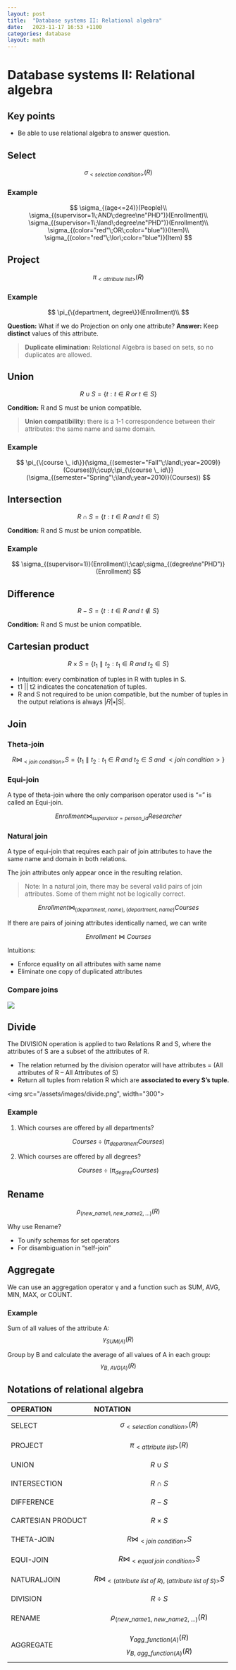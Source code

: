 ```yaml
---
layout: post
title:  "Database systems II: Relational algebra"
date:   2023-11-17 16:53 +1100
categories: database
layout: math
---
```

# Database systems II: Relational algebra

## Key points

- Be able to use relational algebra to answer question.

## Select

$$\sigma_{<selection\;condition>}(R)$$

### Example

$$
\sigma_{(age<=24)}(People)\\
\sigma_{(supervisor=1\;AND\;degree\ne"PHD")}(Enrollment)\\
\sigma_{(supervisor=1\;\land\;degree\ne"PHD")}(Enrollment)\\
\sigma_{(color="red"\;OR\;color="blue")}(Item)\\
\sigma_{(color="red"\;\lor\;color="blue")}(Item)
$$

## Project

$$\pi_{<attribute\;list>}(R)$$

### Example

$$
\pi_{\{department, degree\}}(Enrollment)\\
$$

**Question:** What if we do Projection on only one attribute?
**Answer:** Keep **distinct** values of this attribute.

> **Duplicate elimination:** Relational Algebra is based on sets, so no duplicates are allowed.

## Union

$$R \cup S = \{t: t \in R \;or\; t \in S\}$$

**Condition:** R and S must be union compatible.

> **Union compatibility:** there is a 1-1 correspondence between their attributes:
the same name and same domain.

### Example

$$
\pi_{\{course \_ id\}}(\sigma_{(semester="Fall"\;\land\;year=2009)}(Courses))\;\cup\;\pi_{\{course \_ id\}}(\sigma_{(semester="Spring"\;\land\;year=2010)}(Courses))
$$

## Intersection

$$R \cap S = \{t: t \in R \;and\; t \in S \}$$

**Condition:** R and S must be union compatible.

### Example

$$
\sigma_{(supervisor=1)}(Enrollment)\;\cap\;sigma_{(degree\ne"PHD")}(Enrollment)
$$

## Difference

$$R-S = \{t: t \in R \; and \; t \notin S\}$$

**Condition:** R and S must be union compatible.

## Cartesian product

$$R \times S = \{t_{1} \parallel t_{2} : t_{1} \in R \;and\; t_{2} \in S\}$$

- Intuition: every combination of tuples in R with tuples in S.
- t1 \|\| t2 indicates the concatenation of tuples.
- R and S not required to be union compatible, but the number of tuples in the output relations is always \|𝑅\|∗\|S\|.

## Join

### Theta-join

$$R \bowtie _{<join\;condition>} S = \{t_{1} \parallel t_{2}: t_{1} \in R \;and\; t_{2} \in S \;and\; <join\;condition>\}$$

### Equi-join

A type of theta-join where the only comparison operator used is “=” is called an Equi-join.

$$Enrollment \bowtie _{supervisor=person\_id}Researcher$$

### Natural join

A type of equi-join that requires each pair of join attributes to have the same name and domain in both relations.

The join attributes only appear once in the resulting relation.

> Note: In a natural join, there may be several valid pairs of join attributes. Some of them might not be logically correct.

$$Enrollment \bowtie _{(department,\;name),\;(department,\;name)} Courses$$

If there are pairs of joining attributes identically named, we can write

$$Enrollment \bowtie Courses$$

Intuitions:
- Enforce equality on all attributes with same name
- Eliminate one copy of duplicated attributes

### Compare joins

![](/assets/images/joins.png)

## Divide

The DIVISION operation is applied to two
Relations R and S, where the attributes of S are a subset of the attributes of R.
- The relation returned by the division operator will have attributes = (All attributes of R – All Attributes of S)
- Return all tuples from relation R which are **associated to every S’s tuple.**

<!-- ![](/assets/images/divide.png) -->
<img src="/assets/images/divide.png", width="300">

### Example

1. Which courses are offered by all departments?

$$Courses \div (\pi _{department}Courses)$$

2. Which courses are offered by all degrees?

$$Courses \div (\pi _{degree}Courses)$$

## Rename

$$\rho_{(new\_name1,\;new\_name2,\;...)}(R)$$

Why use Rename?
- To unify schemas for set operators
- For disambiguation in “self-join”

## Aggregate

We can use an aggregation operator γ and a function such as SUM, AVG, MIN, MAX, or COUNT.

### Example

Sum of all values of the attribute A:
$$\gamma_{SUM(A)}(R)$$

Group by B and calculate the average of all values of A in each group:
$$\gamma_{B,\;AVG(A)}(R)$$

## Notations of relational algebra

| OPERATION         | NOTATION                                                                 |
| :---------------- | :----------------------------------------------------------------------- |
| SELECT            | $$\sigma_{<selection\;condition>}(R)$$                                   |
| PROJECT           | $$\pi_{<attribute\;list>}(R)$$                                           |
| UNION             | $$R \cup S$$                                                             |
| INTERSECTION      | $$R \cap S$$                                                             |
| DIFFERENCE        | $$R-S$$                                                                  |
| CARTESIAN PRODUCT | $$R \times S$$                                                           |
| THETA-JOIN        | $$R \bowtie _{<join\;condition>} S$$                                     |
| EQUI-JOIN         | $$R \bowtie _{<equal\;join\;condition>} S$$                              |
| NATURALJOIN       | $$R \bowtie _{<(attribute\;list\;of\;R),\;(attribute\;list\;of\;S)>} S$$ |
| DIVISION          | $$R \div S$$                                                             |
| RENAME            | $$\rho_{(new\_name1,\;new\_name2,\;...)}(R)$$                            |
| AGGREGATE         | $$\gamma_{agg\_function(A)}(R)$$ $$\gamma_{B,\;agg\_function(A)}(R)$$    |
